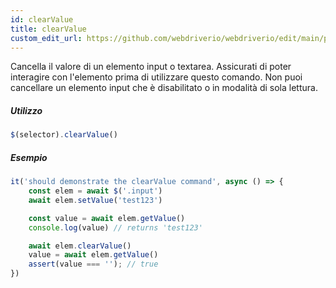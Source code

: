 ```yaml
---
id: clearValue
title: clearValue
custom_edit_url: https://github.com/webdriverio/webdriverio/edit/main/packages/webdriverio/src/commands/element/clearValue.ts
---
```


Cancella il valore di un elemento input o textarea. Assicurati di poter interagire con l'elemento prima di utilizzare questo comando. Non puoi cancellare un elemento input che è disabilitato o in modalità di sola lettura.

##### Utilizzo

```js
$(selector).clearValue()
```

##### Esempio

```js title="clearValue.js"
it('should demonstrate the clearValue command', async () => {
    const elem = await $('.input')
    await elem.setValue('test123')

    const value = await elem.getValue()
    console.log(value) // returns 'test123'

    await elem.clearValue()
    value = await elem.getValue()
    assert(value === ''); // true
})
```